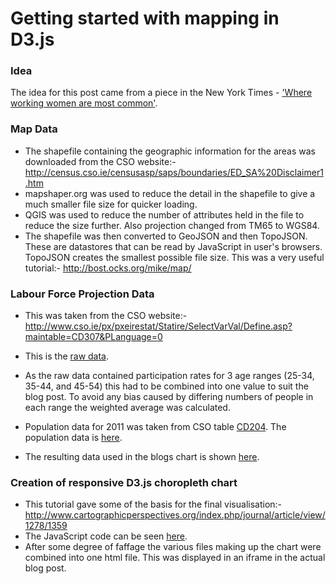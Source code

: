 # Getting started with mapping in D3.js

### Idea

The idea for this post came from a piece in the New York Times - ['Where working women are most common'](http://www.nytimes.com/interactive/2015/01/06/upshot/where-working-women-are-most-common.html?_r=2&abt=0002&abg=1#/5/38.5/-90).

### Map Data

- The shapefile containing the geographic information for the areas was downloaded from the CSO website:-
	http://census.cso.ie/censusasp/saps/boundaries/ED_SA%20Disclaimer1.htm
- mapshaper.org was used to reduce the detail in the shapefile to give a much smaller file size for quicker loading.
- QGIS was used to reduce the number of attributes held in the file to reduce the size further. Also projection changed from TM65 to WGS84.
- The shapefile was then converted to GeoJSON and then TopoJSON. These are datastores that can be read by JavaScript in user's browsers. TopoJSON creates the smallest possible file size. This was a very useful tutorial:-
	http://bost.ocks.org/mike/map/

### Labour Force Projection Data
- This was taken from the CSO website:-
	http://www.cso.ie/px/pxeirestat/Statire/SelectVarVal/Define.asp?maintable=CD307&PLanguage=0
- This is the [raw data](https://github.com/prockley/LabourForceParticipation_D3Mapping/blob/master/data/150305_1_LFPR_Raw.csv).

- As the raw data contained participation rates for 3 age ranges (25-34, 35-44, and 45-54) this had to be combined into one value to suit the blog post. To avoid any bias caused by differing numbers of people in each range the weighted average was calculated.
- Population data for 2011 was taken from CSO table [CD204](http://www.cso.ie/px/pxeirestat/Statire/SelectVarVal/Define.asp?maintable=CD204). The population data is [here](https://github.com/prockley/LabourForceParticipation_D3Mapping/blob/master/data/150305_2_Pop_Raw.csv).

- The resulting data used in the blogs chart is shown [here](https://github.com/prockley/prockley.github.io/blob/master/assets/LFPR2011_Data.csv).

### Creation of responsive D3.js choropleth chart
- This tutorial gave some of the basis for the final visualisation:-
	http://www.cartographicperspectives.org/index.php/journal/article/view/1278/1359
- The JavaScript code can be seen [here](https://github.com/prockley/prockley.github.io/blob/master/js/LFPR2011.js).
- After some degree of faffage the various files making up the chart were combined into one html file. This was displayed in an iframe in the actual blog post.